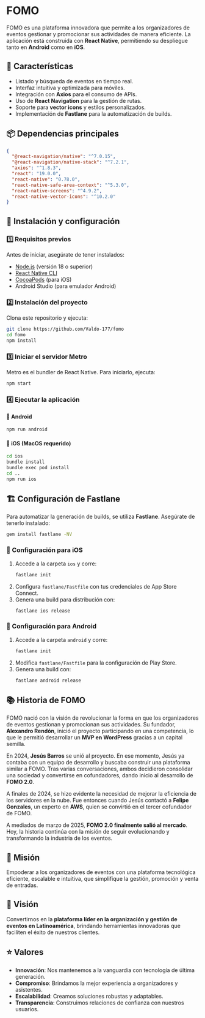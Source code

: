 # FOMO

FOMO es una plataforma innovadora que permite a los organizadores de eventos gestionar y promocionar sus actividades de manera eficiente. La aplicación está construida con **React Native**, permitiendo su despliegue tanto en **Android** como en **iOS**.

## 🚀 Características
- Listado y búsqueda de eventos en tiempo real.
- Interfaz intuitiva y optimizada para móviles.
- Integración con **Axios** para el consumo de APIs.
- Uso de **React Navigation** para la gestión de rutas.
- Soporte para **vector icons** y estilos personalizados.
- Implementación de **Fastlane** para la automatización de builds.

## 📦 Dependencias principales

```json
{
  "@react-navigation/native": "^7.0.15",
  "@react-navigation/native-stack": "^7.2.1",
  "axios": "^1.8.3",
  "react": "19.0.0",
  "react-native": "0.78.0",
  "react-native-safe-area-context": "^5.3.0",
  "react-native-screens": "^4.9.2",
  "react-native-vector-icons": "^10.2.0"
}
```

## 📖 Instalación y configuración

### 1️⃣ Requisitos previos
Antes de iniciar, asegúrate de tener instalados:
- [Node.js](https://nodejs.org/) (versión 18 o superior)
- [React Native CLI](https://reactnative.dev/docs/environment-setup)
- [CocoaPods](https://cocoapods.org/) (para iOS)
- Android Studio (para emulador Android)

### 2️⃣ Instalación del proyecto
Clona este repositorio y ejecuta:

```sh
git clone https://github.com/Valdo-177/fomo
cd fomo
npm install
```

### 3️⃣ Iniciar el servidor Metro
Metro es el bundler de React Native. Para iniciarlo, ejecuta:

```sh
npm start
```

### 4️⃣ Ejecutar la aplicación

#### 📱 Android
```sh
npm run android
```

#### 🍏 iOS (MacOS requerido)

```sh
cd ios
bundle install
bundle exec pod install
cd ..
npm run ios
```

## 🏗 Configuración de Fastlane
Para automatizar la generación de builds, se utiliza **Fastlane**. Asegúrate de tenerlo instalado:

```sh
gem install fastlane -NV
```

### 📌 Configuración para iOS
1. Accede a la carpeta `ios` y corre:
   ```sh
   fastlane init
   ```
2. Configura `fastlane/Fastfile` con tus credenciales de App Store Connect.
3. Genera una build para distribución con:
   ```sh
   fastlane ios release
   ```

### 📌 Configuración para Android
1. Accede a la carpeta `android` y corre:
   ```sh
   fastlane init
   ```
2. Modifica `fastlane/Fastfile` para la configuración de Play Store.
3. Genera una build con:
   ```sh
   fastlane android release
   ```

## 📚 Historia de FOMO

FOMO nació con la visión de revolucionar la forma en que los organizadores de eventos gestionan y promocionan sus actividades. Su fundador, **Alexandro Rendón**, inició el proyecto participando en una competencia, lo que le permitió desarrollar un **MVP en WordPress** gracias a un capital semilla.

En 2024, **Jesús Barros** se unió al proyecto. En ese momento, Jesús ya contaba con un equipo de desarrollo y buscaba construir una plataforma similar a FOMO. Tras varias conversaciones, ambos decidieron consolidar una sociedad y convertirse en cofundadores, dando inicio al desarrollo de **FOMO 2.0**.

A finales de 2024, se hizo evidente la necesidad de mejorar la eficiencia de los servidores en la nube. Fue entonces cuando Jesús contactó a **Felipe Gonzales**, un experto en **AWS**, quien se convirtió en el tercer cofundador de FOMO.

A mediados de marzo de 2025, **FOMO 2.0 finalmente salió al mercado**. Hoy, la historia continúa con la misión de seguir evolucionando y transformando la industria de los eventos.

## 🎯 Misión
Empoderar a los organizadores de eventos con una plataforma tecnológica eficiente, escalable e intuitiva, que simplifique la gestión, promoción y venta de entradas.

## 👀 Visión
Convertirnos en la **plataforma líder en la organización y gestión de eventos en Latinoamérica**, brindando herramientas innovadoras que faciliten el éxito de nuestros clientes.

## ⭐ Valores
- **Innovación**: Nos mantenemos a la vanguardia con tecnología de última generación.
- **Compromiso**: Brindamos la mejor experiencia a organizadores y asistentes.
- **Escalabilidad**: Creamos soluciones robustas y adaptables.
- **Transparencia**: Construimos relaciones de confianza con nuestros usuarios.